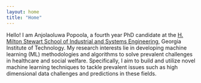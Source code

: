 ```yaml
---
layout: home
title: "Home"
---
```


Hello! I am Anjolaoluwa Popoola, a fourth year PhD candidate at the [H. Milton Stewart School of Industrial and Systems Engineering](https://www.isye.gatech.edu), Georgia Institute of Technology. My research interests lie in developing machine learning (ML) methodologies and algorithms to solve prevalent challenges in healthcare and social welfare. Specifically, I aim to build and utilize novel machine learning techniques to tackle prevalent issues such as high dimensional data challenges and predictions in these fields.


<!--same as index.md-->

